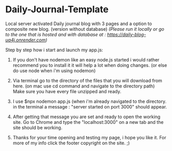 # Daily-Journal-Template
Local server activated Daily journal blog with 3 pages and a option to composite new blog. (version without database)
*(Please run it locally or go to the one that is hosted and with database at : https://daily-blog-ua4j.onrender.com)*

Step by step how i start and launch my app.js:

1. If you don't have nodemon like an easy node.js started i would rather recommend you to install it it will help a lot when doing changes. (or else do use node when i'm using nodemon)

2. Via terminal go to the directory of the files that you will download from here. (on mac use cd command and navigate to the directory path) Make sure you have every file unzipped and ready.

3. I use $npx nodemon app.js (when i'm already navigated to the directory. in the terminal a message : "server started on port 3000" should appear.

4. After getting that message you are set and ready to open the working site. Go to Chrome and type the "localhost:3000" on a new tab and the site should be working.

5. Thanks for your time opening and testing my page, i hope you like it. For more of my info click the footer copyright on the site. ;)
